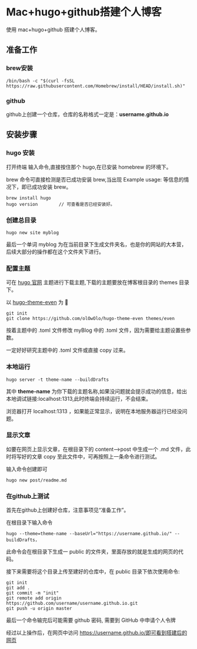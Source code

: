 # Mac+hugo+github搭建个人博客


使用 mac+hugo+github 搭建个人博客。

## 准备工作

### brew安装

```安装命令
/bin/bash -c "$(curl -fsSL https://raw.githubusercontent.com/Homebrew/install/HEAD/install.sh)"
```
### github
github上创建一个仓库，仓库的名称格式一定是：**username.github.io**

## 安装步骤
### hugo 安装
打开终端 输入命令,直接按住那个 hugo,在已安装 homebrew 的环境下。

brew 命令可直接检测是否已成功安装 brew,当出现 Example usage: 等信息的情况下，即已成功安装 brew。

```
brew install hugo
hugo version        // 可查看是否已经安装好。
```
### 创建总目录

```
hugo new site myblog
```
最后一个单词 myblog 为在当前目录下生成文件夹名，也是你的网站的大本营，后续大部分的操作都在这个文件夹下进行。

### 配置主题

可在 [hugo 官网](https://themes.gohugo.io/) 主题进行下载主题,下载的主题要放在博客根目录的 themes 目录下。

以 [hugo-theme-even](https://github.com/olOwOlo/hugo-theme-even) 为 🌰

```
git init
git clone https://github.com/olOwOlo/hugo-theme-even themes/even  
```
按着主题中的 .toml 文件修改 myBlog 中的 .toml 文件，因为需要给主题设置些参数。

一定好好研究主题中的 .toml 文件或直接 copy 过来。

### 本地运行
```
hugo server -t theme-name --buildDrafts
```

其中 **theme-name** 为你下载的主题名称,如果没问题就会提示成功的信息，给出本地调试链接:localhost:1313,此时终端会持续运行，不会结束。

浏览器打开 localhost:1313 ，如果能正常显示，说明在本地服务器运行已经没问题。

### 显示文章

如要在网页上显示文章，在根目录下的 content–>post 中生成一个 .md 文件，此时将写好的文章 copy 至此文件中，可再按照上一条命令进行测试。

输入命令创建即可

```
hugo new post/readme.md
```

### 在github上测试

首先在github上创建好仓库，注意事项见“准备工作”。

在根目录下输入命令
```
hugo --theme=theme-name --baseUrl="https://username.github.io/" --buildDrafts，
```
此命令会在根目录下生成一 public 的文件夹，里面存放的就是生成的网页的代码。

接下来需要将这个目录上传至建好的仓库中，在 public 目录下依次使用命令:
```
git init
git add .
git commit -m "init"
git remote add origin https://github.com/username/username.github.io.git
git push -u origin master
```
最后一个命令输完后可能需要 github 密码, 需要到 GitHub 中申请个人令牌

经过以上操作后，在网页中访问 https://username.github.io/即可看到搭建后的网页

